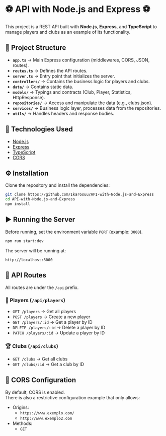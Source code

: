 # ⚽ API with Node.js and Express ⚽

This project is a REST API built with **Node.js**, **Express**, and **TypeScript** to manage players and clubs as an example of its functionality.  

## 📂 Project Structure

- **`app.ts`** → Main Express configuration (middlewares, CORS, JSON, routes).  
- **`routes.ts`** → Defines the API routes.  
- **`server.ts`** → Entry point that initializes the server.  
- **`controllers/`** → Contains the business logic for players and clubs.  
- **`data/`** → Contains static data.  
- **`models/`** → Typings and contracts (Club, Player, Statistics, HttpResponse).  
- **`repositories/`** → Access and manipulate the data (e.g., clubs.json).  
- **`services/`** → Business logic layer, processes data from the repositories.  
- **`utils/`** → Handles headers and response bodies.  

## 🚀 Technologies Used

- [Node.js](https://nodejs.org/)  
- [Express](https://expressjs.com/)  
- [TypeScript](https://www.typescriptlang.org/)  
- [CORS](https://www.npmjs.com/package/cors)  

## ⚙️ Installation

Clone the repository and install the dependencies:

```bash
git clone https://github.com/Ikarosuu/API-with-Node.js-and-Express
cd API-with-Node.js-and-Express
npm install
```

## ▶️ Running the Server

Before running, set the environment variable `PORT` (example: `3000`).  

```bash
npm run start:dev
```

The server will be running at:  

```
http://localhost:3000
```

## 📌 API Routes

All routes are under the `/api` prefix.  

### 👤 Players (`/api/players`)

- `GET /players` → Get all players  
- `POST /players` → Create a new player  
- `GET /players/:id` → Get a player by ID  
- `DELETE /players/:id` → Delete a player by ID  
- `PATCH /players/:id` → Update a player by ID  

### 🏆 Clubs (`/api/clubs`)

- `GET /clubs` → Get all clubs
- `GET /clubs/:id` → Get a club by ID 

## 🔧 CORS Configuration

By default, CORS is enabled.  
There is also a restrictive configuration example that only allows:  

- Origins:  
  - `https://www.exemplo.com/`  
  - `http://www.exemplo2.com`  
- Methods:  
  - `GET`  